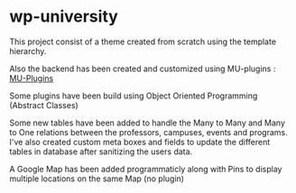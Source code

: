 # wp-university

This project consist of a theme created from scratch using the template hierarchy.

Also the backend has been created and customized using MU-plugins :
[MU-Plugins ](https://github.com/ultimecreation/wp-university/tree/master/wp-content/mu-plugins)

Some plugins have been build using Object Oriented Programming (Abstract Classes)

Some new tables have been added to handle the Many to Many and Many to One relations between the professors, campuses, events and programs. I've also created custom meta boxes and fields to update the different tables in database after sanitizing the users data.

A Google Map has been added programmaticly along with Pins to display multiple locations on the same Map (no plugin)